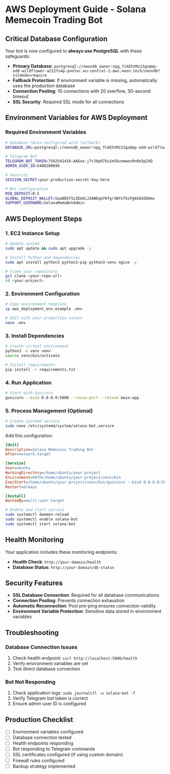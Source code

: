 # AWS Deployment Guide - Solana Memecoin Trading Bot

## Critical Database Configuration

Your bot is now configured to **always use PostgreSQL** with these safeguards:

- **Primary Database**: `postgresql://neondb_owner:npg_fckEhtMz23gx@ep-odd-wildflower-a212fu4p-pooler.eu-central-1.aws.neon.tech/neondb?sslmode=require`
- **Fallback Protection**: If environment variable is missing, automatically uses the production database
- **Connection Pooling**: 10 connections with 20 overflow, 30-second timeout
- **SSL Security**: Required SSL mode for all connections

## Environment Variables for AWS Deployment

### Required Environment Variables

```bash
# Database (Auto-configured with fallback)
DATABASE_URL=postgresql://neondb_owner:npg_fckEhtMz23gx@ep-odd-wildflower-a212fu4p-pooler.eu-central-1.aws.neon.tech/neondb?sslmode=require

# Telegram Bot
TELEGRAM_BOT_TOKEN=7562541416:AAGxe-j7r26pO7ku1m5kunmwes0n0e3p2XQ
ADMIN_USER_ID=5488280696

# Security
SESSION_SECRET=your-production-secret-key-here

# Bot Configuration
MIN_DEPOSIT=0.5
GLOBAL_DEPOSIT_WALLET=Soa8DkfSzZEmXLJ2AWEqm76fgrSWYxT5iPg6kDdZbKmx
SUPPORT_USERNAME=SolanaMemoBotAdmin
```

## AWS Deployment Steps

### 1. EC2 Instance Setup
```bash
# Update system
sudo apt update && sudo apt upgrade -y

# Install Python and dependencies
sudo apt install python3 python3-pip python3-venv nginx -y

# Clone your repository
git clone <your-repo-url>
cd <your-project>
```

### 2. Environment Configuration
```bash
# Copy environment template
cp aws_deployment_env.example .env

# Edit with your production values
nano .env
```

### 3. Install Dependencies
```bash
# Create virtual environment
python3 -m venv venv
source venv/bin/activate

# Install requirements
pip install -r requirements.txt
```

### 4. Run Application
```bash
# Start with Gunicorn
gunicorn --bind 0.0.0.0:5000 --reuse-port --reload main:app
```

### 5. Process Management (Optional)
```bash
# Create systemd service
sudo nano /etc/systemd/system/solana-bot.service
```

Add this configuration:
```ini
[Unit]
Description=Solana Memecoin Trading Bot
After=network.target

[Service]
User=ubuntu
WorkingDirectory=/home/ubuntu/your-project
Environment=PATH=/home/ubuntu/your-project/venv/bin
ExecStart=/home/ubuntu/your-project/venv/bin/gunicorn --bind 0.0.0.0:5000 main:app
Restart=always

[Install]
WantedBy=multi-user.target
```

```bash
# Enable and start service
sudo systemctl daemon-reload
sudo systemctl enable solana-bot
sudo systemctl start solana-bot
```

## Health Monitoring

Your application includes these monitoring endpoints:

- **Health Check**: `http://your-domain/health`
- **Database Status**: `http://your-domain/db-status`

## Security Features

- **SSL Database Connection**: Required for all database communications
- **Connection Pooling**: Prevents connection exhaustion
- **Automatic Reconnection**: Pool pre-ping ensures connection validity
- **Environment Variable Protection**: Sensitive data stored in environment variables

## Troubleshooting

### Database Connection Issues
1. Check health endpoint: `curl http://localhost:5000/health`
2. Verify environment variables are set
3. Test direct database connection

### Bot Not Responding
1. Check application logs: `sudo journalctl -u solana-bot -f`
2. Verify Telegram bot token is correct
3. Ensure admin user ID is configured

## Production Checklist

- [ ] Environment variables configured
- [ ] Database connection tested
- [ ] Health endpoints responding
- [ ] Bot responding to Telegram commands
- [ ] SSL certificates configured (if using custom domain)
- [ ] Firewall rules configured
- [ ] Backup strategy implemented